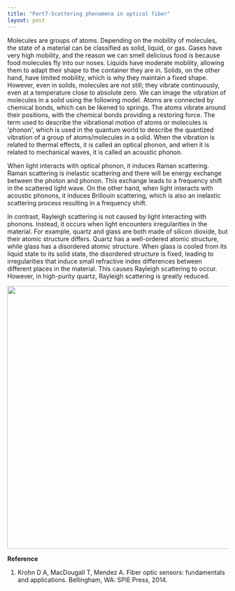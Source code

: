 ```yaml
---
title: "Part7-Scattering phenomena in optical fiber"
layout: post
---
```

Molecules are groups of atoms. Depending on the mobility of molecules, the state of a material can be classified as solid, liquid, or gas. Gases have very high mobility, and the reason we can smell delicious food is because food molecules fly into our noses. Liquids have moderate mobility, allowing them to adapt their shape to the container they are in. Solids, on the other hand, have limited mobility, which is why they maintain a fixed shape. However, even in solids, molecules are not still; they vibrate continuously, even at a temperature close to absolute zero. We can image the vibration of molecules in a solid using the following model. Atoms are connected by chemical bonds, which can be likened to springs. The atoms vibrate around their positions, with the chemical bonds providing a restoring force. The term used to describe the vibrational motion of atoms or molecules is 'phonon', which is used in the quantum world to describe the quantized vibration of a group of atoms/molecules in a solid. When the vibration is related to thermal effects, it is called an optical phonon, and when it is related to mechanical waves, it is called an acoustic phonon. 

When light interacts with optical phonon, it induces Raman scattering. Raman scattering is inelastic scattering and there will be energy exchange between the photon and phonon. This exchange leads to a frequency shift in the scattered light wave. On the other hand, when light interacts with acoustic phonons, it induces Brillouin scattering, which is also an inelastic scattering process resulting in a frequency shift.

In contrast, Rayleigh scattering is not caused by light interacting with phonons. Instead, it occurs when light encounters irregularities in the material. For example, quartz and glass are both made of silicon dioxide, but their atomic structure differs. Quartz has a well-ordered atomic structure, while glass has a disordered atomic structure. When glass is cooled from its liquid state to its solid state, the disordered structure is fixed, leading to irregularities that induce small refractive index differences between different places in the material. This causes Rayleigh scattering to occur. However, in high-purity quartz, Rayleigh scattering is greatly reduced.

<div align="center">
<a href="url"><img src="https://raw.githubusercontent.com/haleywuhuan/profile/master/assets/blog7_fig1.jpg" align="center" width="600"></a>
</div>

**Reference**
1. Krohn D A, MacDougall T, Mendez A. Fiber optic sensors: fundamentals and applications. Bellingham, WA: SPIE Press, 2014.

